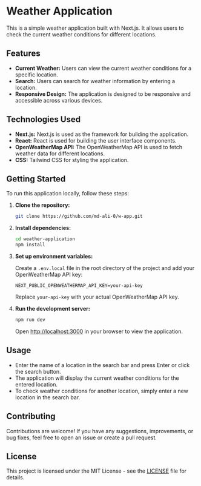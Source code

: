 # Weather Application

This is a simple weather application built with Next.js. It allows users to check the current weather conditions for different locations.

## Features

-   **Current Weather:** Users can view the current weather conditions for a specific location.
-   **Search:** Users can search for weather information by entering a location.
-   **Responsive Design:** The application is designed to be responsive and accessible across various devices.

## Technologies Used

-   **Next.js:** Next.js is used as the framework for building the application.
-   **React:** React is used for building the user interface components.
-   **OpenWeatherMap API:** The OpenWeatherMap API is used to fetch weather data for different locations.
-   **CSS:** Tailwind CSS for styling the application.

## Getting Started

To run this application locally, follow these steps:

1. **Clone the repository:**

    ```bash
    git clone https://github.com/md-ali-0/w-app.git
    ```

2. **Install dependencies:**

    ```bash
    cd weather-application
    npm install
    ```

3. **Set up environment variables:**

    Create a `.env.local` file in the root directory of the project and add your OpenWeatherMap API key:

    ```
    NEXT_PUBLIC_OPENWEATHERMAP_API_KEY=your-api-key
    ```

    Replace `your-api-key` with your actual OpenWeatherMap API key.

4. **Run the development server:**

    ```bash
    npm run dev
    ```

    Open [http://localhost:3000](http://localhost:3000) in your browser to view the application.

## Usage

-   Enter the name of a location in the search bar and press Enter or click the search button.
-   The application will display the current weather conditions for the entered location.
-   To check weather conditions for another location, simply enter a new location in the search bar.

## Contributing

Contributions are welcome! If you have any suggestions, improvements, or bug fixes, feel free to open an issue or create a pull request.

## License

This project is licensed under the MIT License - see the [LICENSE](LICENSE) file for details.
